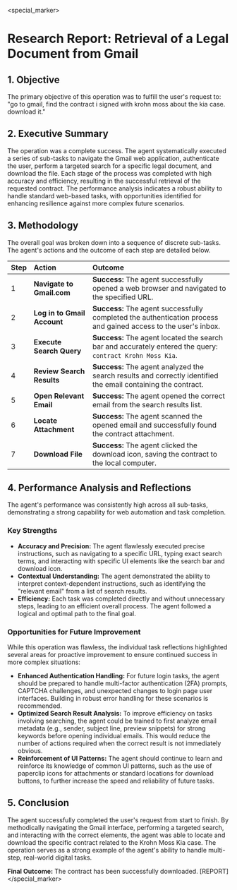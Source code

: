 <special_marker>
# Research Report: Retrieval of a Legal Document from Gmail

## 1. Objective

The primary objective of this operation was to fulfill the user's request to: "go to gmail, find the contract i signed with krohn moss about the kia case. download it."

## 2. Executive Summary

The operation was a complete success. The agent systematically executed a series of sub-tasks to navigate the Gmail web application, authenticate the user, perform a targeted search for a specific legal document, and download the file. Each stage of the process was completed with high accuracy and efficiency, resulting in the successful retrieval of the requested contract. The performance analysis indicates a robust ability to handle standard web-based tasks, with opportunities identified for enhancing resilience against more complex future scenarios.

## 3. Methodology

The overall goal was broken down into a sequence of discrete sub-tasks. The agent's actions and the outcome of each step are detailed below.

| Step | Action | Outcome |
| :--- | :--- | :--- |
| 1 | **Navigate to Gmail.com** | **Success:** The agent successfully opened a web browser and navigated to the specified URL. |
| 2 | **Log in to Gmail Account** | **Success:** The agent successfully completed the authentication process and gained access to the user's inbox. |
| 3 | **Execute Search Query** | **Success:** The agent located the search bar and accurately entered the query: `contract Krohn Moss Kia`. |
| 4 | **Review Search Results** | **Success:** The agent analyzed the search results and correctly identified the email containing the contract. |
| 5 | **Open Relevant Email** | **Success:** The agent opened the correct email from the search results list. |
| 6 | **Locate Attachment** | **Success:** The agent scanned the opened email and successfully found the contract attachment. |
| 7 | **Download File** | **Success:** The agent clicked the download icon, saving the contract to the local computer. |

## 4. Performance Analysis and Reflections

The agent's performance was consistently high across all sub-tasks, demonstrating a strong capability for web automation and task completion.

### Key Strengths

*   **Accuracy and Precision:** The agent flawlessly executed precise instructions, such as navigating to a specific URL, typing exact search terms, and interacting with specific UI elements like the search bar and download icon.
*   **Contextual Understanding:** The agent demonstrated the ability to interpret context-dependent instructions, such as identifying the "relevant email" from a list of search results.
*   **Efficiency:** Each task was completed directly and without unnecessary steps, leading to an efficient overall process. The agent followed a logical and optimal path to the final goal.

### Opportunities for Future Improvement

While this operation was flawless, the individual task reflections highlighted several areas for proactive improvement to ensure continued success in more complex situations:

*   **Enhanced Authentication Handling:** For future login tasks, the agent should be prepared to handle multi-factor authentication (2FA) prompts, CAPTCHA challenges, and unexpected changes to login page user interfaces. Building in robust error handling for these scenarios is recommended.
*   **Optimized Search Result Analysis:** To improve efficiency on tasks involving searching, the agent could be trained to first analyze email metadata (e.g., sender, subject line, preview snippets) for strong keywords before opening individual emails. This would reduce the number of actions required when the correct result is not immediately obvious.
*   **Reinforcement of UI Patterns:** The agent should continue to learn and reinforce its knowledge of common UI patterns, such as the use of paperclip icons for attachments or standard locations for download buttons, to further increase the speed and reliability of future tasks.

## 5. Conclusion

The agent successfully completed the user's request from start to finish. By methodically navigating the Gmail interface, performing a targeted search, and interacting with the correct elements, the agent was able to locate and download the specific contract related to the Krohn Moss Kia case. The operation serves as a strong example of the agent's ability to handle multi-step, real-world digital tasks.

**Final Outcome:** The contract has been successfully downloaded.
[REPORT]
</special_marker>